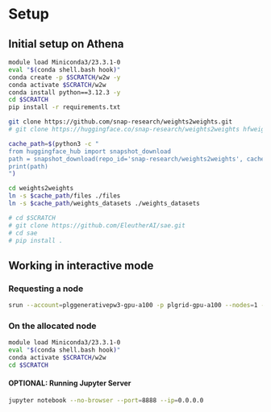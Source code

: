 # Setup

## Initial setup on Athena
```bash
module load Miniconda3/23.3.1-0 
eval "$(conda shell.bash hook)"
conda create -p $SCRATCH/w2w -y
conda activate $SCRATCH/w2w
conda install python==3.12.3 -y
cd $SCRATCH
pip install -r requirements.txt

git clone https://github.com/snap-research/weights2weights.git
# git clone https://huggingface.co/snap-research/weights2weights hfweights2weights 

cache_path=$(python3 -c "
from huggingface_hub import snapshot_download
path = snapshot_download(repo_id='snap-research/weights2weights', cache_dir='/net/tscratch/people/plgkingak/.cache')
print(path)
")

cd weights2weights
ln -s $cache_path/files ./files
ln -s $cache_path/weights_datasets ./weights_datasets

# cd $SCRATCH
# git clone https://github.com/EleutherAI/sae.git
# cd sae
# pip install .
```

## Working in interactive mode
### Requesting a node
```bash
srun --account=plggenerativepw3-gpu-a100 -p plgrid-gpu-a100 --nodes=1 --ntasks-per-node=1 --time=01:00:00 --gres gpu:1 --mem 40G --pty bash -i 
```

### On the allocated node
```bash
module load Miniconda3/23.3.1-0 
eval "$(conda shell.bash hook)"
conda activate $SCRATCH/w2w
cd $SCRATCH
```
#### OPTIONAL: Running Jupyter Server
```bash
jupyter notebook --no-browser --port=8888 --ip=0.0.0.0
```